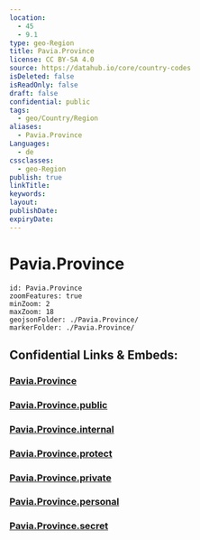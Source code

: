 ```yaml
---
location:
  - 45
  - 9.1
type: geo-Region
title: Pavia.Province
license: CC BY-SA 4.0
source: https://datahub.io/core/country-codes
isDeleted: false
isReadOnly: false
draft: false
confidential: public
tags:
  - geo/Country/Region
aliases:
  - Pavia.Province
Languages:
  - de
cssclasses:
  - geo-Region
publish: true
linkTitle:
keywords:
layout:
publishDate:
expiryDate:
---
```


# Pavia.Province

```leaflet
id: Pavia.Province
zoomFeatures: true 
minZoom: 2 
maxZoom: 18
geojsonFolder: ./Pavia.Province/
markerFolder: ./Pavia.Province/
```


## Confidential Links & Embeds: 

### [Pavia.Province](/_Standards/Earth/Continent/Europe/Europe~South/Italy/regions~Italy/Lombardy/Pavia.Province.md) 

### [Pavia.Province.public](/_public/Earth/Continent/Europe/Europe~South/Italy/regions~Italy/Lombardy/Pavia.Province.public.md) 

### [Pavia.Province.internal](/_internal/Earth/Continent/Europe/Europe~South/Italy/regions~Italy/Lombardy/Pavia.Province.internal.md) 

### [Pavia.Province.protect](/_protect/Earth/Continent/Europe/Europe~South/Italy/regions~Italy/Lombardy/Pavia.Province.protect.md) 

### [Pavia.Province.private](/_private/Earth/Continent/Europe/Europe~South/Italy/regions~Italy/Lombardy/Pavia.Province.private.md) 

### [Pavia.Province.personal](/_personal/Earth/Continent/Europe/Europe~South/Italy/regions~Italy/Lombardy/Pavia.Province.personal.md) 

### [Pavia.Province.secret](/_secret/Earth/Continent/Europe/Europe~South/Italy/regions~Italy/Lombardy/Pavia.Province.secret.md)

